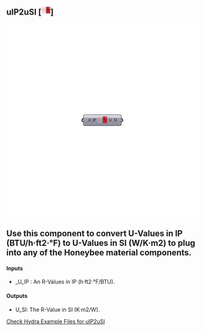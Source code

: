 ## uIP2uSI [![IMAGE](images/icons/uIP2uSI.png)]

![IMAGE](images/components/uIP2uSI.png)

Use this component to convert U-Values in IP (BTU/h·ft2·°F) to U-Values in SI (W/K·m2) to plug into any of the Honeybee material components.
 -
 

#### Inputs
* _U_IP <Required>: An R-Values in IP (h·ft2·°F/BTU).

#### Outputs
* U_SI: The R-Value in SI (K·m2/W).


[Check Hydra Example Files for uIP2uSI](https://hydrashare.github.io/hydra/index.html?keywords=uIP2uSI)